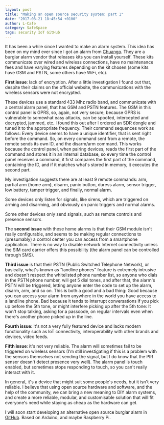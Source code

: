 ```yaml
---
layout: post
title: "Making an open source security system: part 1"
date: "2017-03-21 18:45:54 +0100"
author: L-Cafe
category: SafeSpace
tags: security IoT GitHub
---
```


It has been a while since I wanted to make an alarm system. This idea has been on my mind ever since I got an alarm from [Chuango](http://www.chuango.com/english/). They are a burglar alarm vendor that releases kits you can install yourself. These kits communicate over wired and wireless connections, have no maintenance fees and have varying features depending on the kit chosen (some kits have GSM and PSTN, some others have WiFi, etc).

**First issue**: lack of encryption. After a little investigation I found out that, despite their claims on the official website, the communications with the wireless sensors were not encrypted.

These devices use a standard 433 Mhz radio band, and communicate with a central alarm panel, that has GSM and PSTN features. The GSM in this control panel is GPRS, so, again, not very secure, because GPRS is vulnerable to somewhat easy attacks, can be spoofed, intercepted and decrypted, jammed, etc. I found this out after I ordered an SDR dongle and tuned it to the appropriate frequency. Their command sequences work as follows: Every device seems to have a unique identifier, that is sent right before the command. So, on every command sent from a remote, the remote sends its own ID, and the disarm/arm command. This works because the control panel, when pairing devices, reads the first part of the command and stores it in an internal database, so every time the control panel receives a command, it first compares the first part of the command, containing the ID, and if it matches what's stored in memory, it executes the second part.

My investigation suggests there are at least 9 remote commands: arm, partial arm (home arm), disarm, panic button, duress alarm, sensor trigger, low battery, tamper trigger, and finally, normal alarm.

Some devices only listen for signals, like sirens, which are triggered on arming and disarming, and obviously on panic triggers and normal alarms.

Some other devices only send signals, such as remote controls and presence sensors.

The **second issue** with these home alarms is that their GSM module isn't really configurable, and seems to be making regular connections to (presumably) a control center you can access from a smartphone application. There is no way to disable network Internet connectivity unless the SIM card carrier offers this possibility (the alarm panel can be controlled through SMS).

**Third issue** is that their PSTN (Public Switched Telephone Network), or basically, what's known as "landline phones" feature is extremely intrusive and doesn't respect the whitelisted phone number list, so anyone who dials in the PSTN phone number, will get 5 dial tones, and after that, the alarm's PSTN will be triggered, letting anyone enter the code to set up the alarm, disarm, arm, and so on. This is both a good and a bad thing: Good because you can access your alarm from anywhere in the world you have access to a landline phone. Bad because it tends to interrupt conversations if you pick up before the 5th tone, or might interfere picking up after the 5th tone: It won't stop talking, asking for a passcode, on regular intervals even when there's another phone picked up in the line.

**Fourth issue**: it's not a very fully featured device and lacks modern functionality such as IoT connectivity, interoperability with other brands and devices, video feeds.

**Fifth issue**: it's not very reliable. The alarm will sometimes fail to be triggered on wireless sensors (I'm still investigating if this is a problem with the sensors themselves not sending the signal, but I do know that the PIR sensor doesn't detect presence very well). The alarm panel is touch enabled, but sometimes stops responding to touch, so you can't really interact with it.

In general, it's a device that might suit some people's needs, but it isn't very reliable. I believe that using open source hardware and software, and the help of the community, we can bring a new meaning to DIY alarm systems, and create a more reliable, modular, and customisable solution that will fit everyone's need while staying as cheap as the hardware can get.

I will soon start developing an alternative open source burglar alarm in [GitHub](https://github.com/L-Cafe/SafeSpace). Based on Arduino, and maybe Raspberry Pi.
